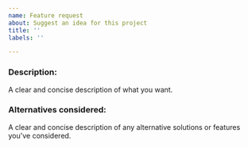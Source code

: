 ```yaml
---
name: Feature request
about: Suggest an idea for this project
title: ''
labels: ''

---
```


### Description:
A clear and concise description of what you want.

### Alternatives considered:
A clear and concise description of any alternative solutions or features you've considered.
